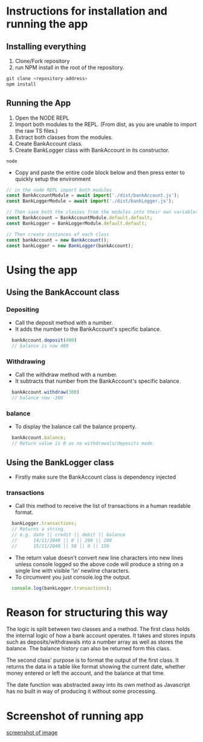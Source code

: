# Instructions for installation and running the app
## Installing everything
1. Clone/Fork repository
2. run NPM install in the root of the repository.

```javascript
git clone <repository-address>
npm install
```

## Running the App

1. Open the NODE REPL
2. Import both modules to the REPL. (From dist, as you are unable to import the raw TS files.)
3. Extract both classes from the modules.
4. Create BankAccount class.
5. Create BankLogger class with BankAccount in its constructor.

```shell
node
```

- Copy and paste the entire code block below and then press enter to quickly setup the environment

```javascript
// in the node REPL import both modules
const BankAccountModule = await import('./dist/bankAccount.js');
const BankLoggerModule = await import('./dist/bankLogger.js');

// Then save both the classes from the modules into their own variables
const BankAccount = BankAccountModule.default.default;
const BankLogger = BankLoggerModule.default.default;

// Then create instances of each class
const bankAccount = new BankAccount();
const bankLogger = new BankLogger(bankAccount);

```

# Using the app

## Using the BankAccount class

### Depositing

- Call the deposit method with a number.
- It adds the number to the BankAccount's specific balance.
```javascript
  bankAccount.deposit(400)
  // balance is now 400
```

### Withdrawing

- Call the withdraw method with a number.
- It subtracts that number from the BankAccount's specific balance.

```javascript
  bankAccount.withdraw(300)
  // balance now -300
```

### balance

- To display the balance call the balance property.

```javascript
  bankAccount.balance;
  // Return value is 0 as no withdrawals/deposits made.
```

## Using the BankLogger class
- Firstly make sure the BankAccount class is dependency injected

### transactions

- Call this method to receive the list of transactions in a human readable format.

```javascript
  bankLogger.transactions;
  // Returns a string.
  // e.g. date || credit || debit || balance
  //      14/11/2040 || 0 || 200 || 200
  //      15/11/2040 || 50 || 0 || 150
```

- The return value doesn't convert new line characters into new lines unless console logged so the above code will produce a string on a single line with visible '\n' newline characters.
- To circumvent you just console.log the output.

```javascript
  console.log(bankLogger.transactions);
```

# Reason for structuring this way

The logic is split between two classes and a method. The first class holds the internal logic of how a bank account operates. It takes and stores inputs such as deposits/withdrawals into a number array as well as stores the balance. The balance history can also be returned form this class.

The second class' purpose is to format the output of the first class. It returns the data in a table like format showing the current date, whether money entered or left the account, and the balance at that time.

The date function was abstracted away into its own method as Javascript has no built in way of producing it without some processing.

# Screenshot of running app

[screenshot of image](running_app.png)